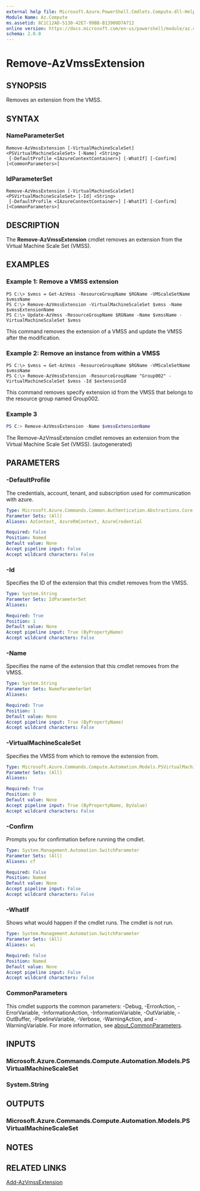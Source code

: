 ```yaml
---
external help file: Microsoft.Azure.PowerShell.Cmdlets.Compute.dll-Help.xml
Module Name: Az.Compute
ms.assetid: 8C1C12AD-5130-42E7-99BB-B13900D7A712
online version: https://docs.microsoft.com/en-us/powershell/module/az.compute/remove-azvmssextension
schema: 2.0.0
---
```


# Remove-AzVmssExtension

## SYNOPSIS
Removes an extension from the VMSS.

## SYNTAX

### NameParameterSet
```
Remove-AzVmssExtension [-VirtualMachineScaleSet] <PSVirtualMachineScaleSet> [-Name] <String>
 [-DefaultProfile <IAzureContextContainer>] [-WhatIf] [-Confirm] [<CommonParameters>]
```

### IdParameterSet
```
Remove-AzVmssExtension [-VirtualMachineScaleSet] <PSVirtualMachineScaleSet> [-Id] <String>
 [-DefaultProfile <IAzureContextContainer>] [-WhatIf] [-Confirm] [<CommonParameters>]
```

## DESCRIPTION
The **Remove-AzVmssExtension** cmdlet removes an extension from the Virtual Machine Scale Set (VMSS).

## EXAMPLES

### Example 1: Remove a VMSS extension
```
PS C:\> $vmss = Get-AzVmss -ResourceGroupName $RGName -VMScaleSetName $vmssName 
PS C:\> Remove-AzVmssExtension -VirtualMachineScaleSet $vmss -Name $vmssExtensionName
PS C:\> Update-AzVmss -ResourceGroupName $RGName -Name $vmssName -VirtualMachineScaleSet $vmss
```

This command removes the extension of a VMSS and update the VMSS after the modification.

### Example 2: Remove an instance from within a VMSS
```
PS C:\> $vmss = Get-AzVmss -ResourceGroupName $RGName -VMScaleSetName $vmssName 
PS C:\> Remove-AzVmssExtension -ResourceGroupName "Group002" -VirtualMachineScaleSet $vmss -Id $extensionId
```

This command removes specify extension id from the VMSS that belongs to the resource group named Group002.

### Example 3
```powershell <!-- Aladdin Generated Example --> 
PS C:> Remove-AzVmssExtension -Name $vmssExtensionName
```

The Remove-AzVmssExtension cmdlet removes an extension from the Virtual Machine Scale Set (VMSS). (autogenerated)

## PARAMETERS

### -DefaultProfile
The credentials, account, tenant, and subscription used for communication with azure.

```yaml
Type: Microsoft.Azure.Commands.Common.Authentication.Abstractions.Core.IAzureContextContainer
Parameter Sets: (All)
Aliases: AzContext, AzureRmContext, AzureCredential

Required: False
Position: Named
Default value: None
Accept pipeline input: False
Accept wildcard characters: False
```

### -Id
Specifies the ID of the extension that this cmdlet removes from the VMSS.

```yaml
Type: System.String
Parameter Sets: IdParameterSet
Aliases:

Required: True
Position: 1
Default value: None
Accept pipeline input: True (ByPropertyName)
Accept wildcard characters: False
```

### -Name
Specifies the name of the extension that this cmdlet removes from the VMSS.

```yaml
Type: System.String
Parameter Sets: NameParameterSet
Aliases:

Required: True
Position: 1
Default value: None
Accept pipeline input: True (ByPropertyName)
Accept wildcard characters: False
```

### -VirtualMachineScaleSet
Specifies the VMSS from which to remove the extension from.

```yaml
Type: Microsoft.Azure.Commands.Compute.Automation.Models.PSVirtualMachineScaleSet
Parameter Sets: (All)
Aliases:

Required: True
Position: 0
Default value: None
Accept pipeline input: True (ByPropertyName, ByValue)
Accept wildcard characters: False
```

### -Confirm
Prompts you for confirmation before running the cmdlet.

```yaml
Type: System.Management.Automation.SwitchParameter
Parameter Sets: (All)
Aliases: cf

Required: False
Position: Named
Default value: None
Accept pipeline input: False
Accept wildcard characters: False
```

### -WhatIf
Shows what would happen if the cmdlet runs. The cmdlet is not run.

```yaml
Type: System.Management.Automation.SwitchParameter
Parameter Sets: (All)
Aliases: wi

Required: False
Position: Named
Default value: None
Accept pipeline input: False
Accept wildcard characters: False
```

### CommonParameters
This cmdlet supports the common parameters: -Debug, -ErrorAction, -ErrorVariable, -InformationAction, -InformationVariable, -OutVariable, -OutBuffer, -PipelineVariable, -Verbose, -WarningAction, and -WarningVariable. For more information, see [about_CommonParameters](http://go.microsoft.com/fwlink/?LinkID=113216).

## INPUTS

### Microsoft.Azure.Commands.Compute.Automation.Models.PSVirtualMachineScaleSet

### System.String

## OUTPUTS

### Microsoft.Azure.Commands.Compute.Automation.Models.PSVirtualMachineScaleSet

## NOTES

## RELATED LINKS

[Add-AzVmssExtension](./Add-AzVmssExtension.md)
